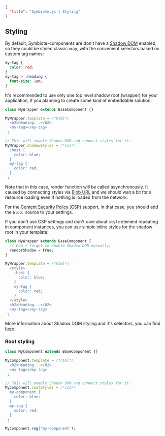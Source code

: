 ```json
{
  "title": "Symbiote.js | Styling"
}
```
## Styling

By default, Symbiote-components are don't have a [Shadow DOM](https://developer.mozilla.org/en-US/docs/Web/Web_Components/Using_shadow_DOM) enabled, so they could be styled classic way, with the convenient selectors based on custom tag names:

```css
my-tag {
  color: red;
}
my-tag > .heading {
  font-size: 2em;
}
```

It's recommended to use only one top level shadow root (wrapper) for your application, if you planning to create some kind of embeddable solution:

```js
class MyWrapper extends BaseComponent {}

MyWrapper.template = /*html*/ `
  <h2>Heading...</h2>
  <my-tag></my-tag>
`;

// This will enable Shadow DOM and connect styles for it:
MyWrapper.shadowStyles = /*css*/ `
  :host {
    color: blue;
  }
  my-tag {
    color: red;
  }
`;
```

Note that in this case, render function will be called asynchronously. It caused by connecting styles via [Blob URL](https://developer.mozilla.org/en-US/docs/Web/API/URL/createObjectURL) and we should wait a bit for a resource loading even if nothing is loaded from the network. 

For the [Content Security Policy (CSP)](https://developer.mozilla.org/en-US/docs/Web/HTTP/CSP) support, in that case, you should add the `blob:` source to your settings.

If you don't use CSP settings and don't care about `style` element repeating in component instances, you can use simple inline styles for the shadow root in your template:

```javascript
class MyWrapper extends BaseComponent {
  // Don't forget to enable Shadow DOM manually:
  renderShadow = true;
}

MyWrapper.template = /*html*/ `
  <style>
    :host {
      color: blue;
    }
    my-tag {
      color: red;
    }
  </style>
  <h2>Heading...</h2>
  <my-tag></my-tag>
`;
```

More information about Shadow DOM styling and it's selectors, you can find [here](https://developer.mozilla.org/en-US/docs/Web/CSS/:host()).

### Root styling

```js
class MyComponent extends BaseComponent {}

MyComponent.template = /*html*/ `
  <h2>Heading...</h2>
  <my-tag></my-tag>
`;

// This will enable Shadow DOM and connect styles for it:
MyComponent.rootStyles = /*css*/ `
  my-component {
    color: blue;
  }
  my-tag {
    color: red;
  }
`;

MyComponent.reg('my-component');
```


